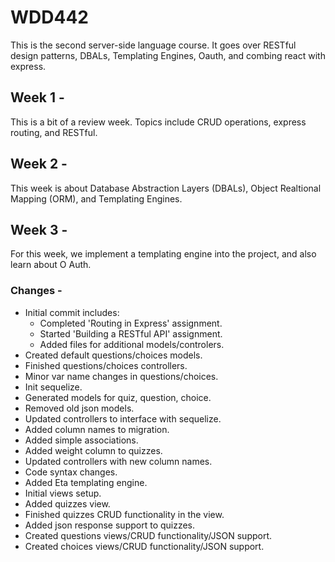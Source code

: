# WDD442

This is the second server-side language course. It goes over RESTful design patterns, DBALs, Templating Engines, Oauth, and combing react with express.

## Week 1 - 
This is a bit of a review week. Topics include CRUD operations, express routing, and RESTful.

## Week 2 - 
This week is about Database Abstraction Layers (DBALs), Object Realtional Mapping (ORM), and Templating Engines.

## Week 3 - 
For this week, we implement a templating engine into the project, and also learn about O Auth.

### Changes - 
- Initial commit includes:
  - Completed 'Routing in Express' assignment.
  - Started 'Building a RESTful API' assignment. 
  - Added files for additional models/controlers.
- Created default questions/choices models.
- Finished questions/choices controllers.
- Minor var name changes in questions/choices.
- Init sequelize.
- Generated models for quiz, question, choice.
- Removed old json models.
- Updated controllers to interface with sequelize.
- Added column names to migration.
- Added simple associations.
- Added weight column to quizzes.
- Updated controllers with new column names.
- Code syntax changes.
- Added Eta templating engine. 
- Initial views setup.
- Added quizzes view.
- Finished quizzes CRUD functionality in the view.
- Added json response support to quizzes.
- Created questions views/CRUD functionality/JSON support.
- Created choices views/CRUD functionality/JSON support.
